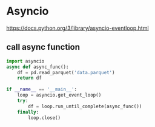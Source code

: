 # Asyncio
https://docs.python.org/3/library/asyncio-eventloop.html

## call async function
```py
import asyncio
async def async_func():
    df = pd.read_parquet('data.parquet')
    return df
    
if __name__ == '__main__':
    loop = asyncio.get_event_loop()
    try:
        df = loop.run_until_complete(async_func())
    finally:
        loop.close()
```
